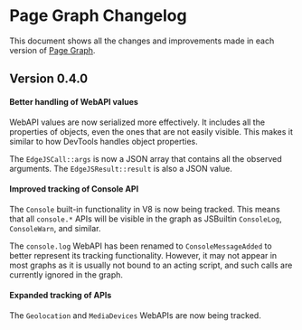 # Page Graph Changelog

This document shows all the changes and improvements made in each version of
[Page Graph](https://github.com/brave/brave-browser/wiki/PageGraph).

## Version 0.4.0

#### Better handling of WebAPI values

WebAPI values are now serialized more effectively. It includes all the
properties of objects, even the ones that are not easily visible. This makes it
similar to how DevTools handles object properties.

The `EdgeJSCall::args` is now a JSON array that contains all the observed
arguments. The `EdgeJSResult::result` is also a JSON value.

#### Improved tracking of Console API

The `Console` built-in functionality in V8 is now being tracked. This means that
all `console.*` APIs will be visible in the graph as JSBuiltin `ConsoleLog`,
`ConsoleWarn`, and similar.

The `console.log` WebAPI has been renamed to `ConsoleMessageAdded` to better
represent its tracking functionality. However, it may not appear in most graphs
as it is usually not bound to an acting script, and such calls are currently
ignored in the graph.

#### Expanded tracking of APIs

The `Geolocation` and `MediaDevices` WebAPIs are now being tracked.
